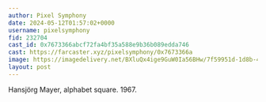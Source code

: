 ```yaml
---
author: Pixel Symphony
date: 2024-05-12T01:57:02+0000
username: pixelsymphony
fid: 232704
cast_id: 0x7673366abcf72fa4bf35a588e9b36b089edda746
cast: https://farcaster.xyz/pixelsymphony/0x7673366a
image: https://imagedelivery.net/BXluQx4ige9GuW0Ia56BHw/7f59951d-1d8b-46c2-7201-fe6fabeeaa00/original
layout: post
---
```


Hansjörg Mayer, alphabet square. 1967.

<img src='https://imagedelivery.net/BXluQx4ige9GuW0Ia56BHw/7f59951d-1d8b-46c2-7201-fe6fabeeaa00/original' alt='' referrerpolicy='no-referrer'/>
